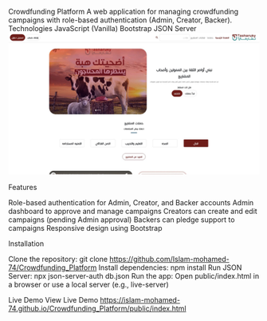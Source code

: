 Crowdfunding Platform
A web application for managing crowdfunding campaigns with role-based authentication (Admin, Creator, Backer).
Technologies
JavaScript (Vanilla)
Bootstrap
JSON Server
![preview](./image.jpg)

Features

Role-based authentication for Admin, Creator, and Backer accounts
Admin dashboard to approve and manage campaigns
Creators can create and edit campaigns (pending Admin approval)
Backers can pledge support to campaigns
Responsive design using Bootstrap

Installation

Clone the repository: git clone https://github.com/Islam-mohamed-74/Crowdfunding_Platform
Install dependencies: npm install
Run JSON Server: npx json-server-auth db.json
Run the app: Open public/index.html in a browser or use a local server (e.g., live-server)

Live Demo
View Live Demo https://islam-mohamed-74.github.io/Crowdfunding_Platform/public/index.html
